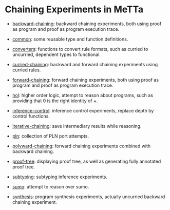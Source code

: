 # Chaining Experiments in MeTTa

- [backward-chaining](backward-chaining): backward chaining
  experiments, both using proof as program and proof as program
  execution trace.

- [common](common): some reusable type and function definitions.

- [converters](converters): functions to convert rule formats, such as
  curried to uncurried, dependent types to functional.

- [curried-chaining](curried-chaining): backward and forward chaining
  experiments using curried rules.

- [forward-chaining](forward-chaining): forward chaining experiments,
  both using proof as program and proof as program execution trace.

- [hol](hol): higher order logic, attempt to reason about programs,
  such as providing that 0 is the right identity of +.

- [inference-control](inference-control): inference control
  experiments, replace depth by control functions.

- [iterative-chaining](iterative-chaining): save intermediary results
  while reasoning.

- [pln](pln): collection of PLN port attempts.

- [polyward-chaining](polyward-chaining): forward chaining experiments
  combined with backward chaining.

- [proof-tree](proof-tree): displaying proof tree, as well as
  generating fully annotated proof tree.

- [subtyping](subtyping): subtyping inference experiments.

- [sumo](sumo): attempt to reason over sumo.

- [synthesis](synthesis): program synthesis experiments, actually
  uncurried backward chaining experiment.
